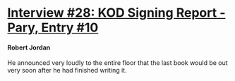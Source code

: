 # [Interview #28: KOD Signing Report - Pary, Entry #10](https://www.theoryland.com/intvmain.php?i=28#10)

#### Robert Jordan

He announced very loudly to the entire floor that the last book would be out very soon after he had finished writing it.

